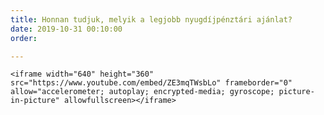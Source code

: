 ```yaml
---
title: Honnan tudjuk, melyik a legjobb nyugdíjpénztári ajánlat?
date: 2019-10-31 00:10:00
order: 

---
```

    <iframe width="640" height="360" src="https://www.youtube.com/embed/ZE3mqTWsbLo" frameborder="0" allow="accelerometer; autoplay; encrypted-media; gyroscope; picture-in-picture" allowfullscreen></iframe>
